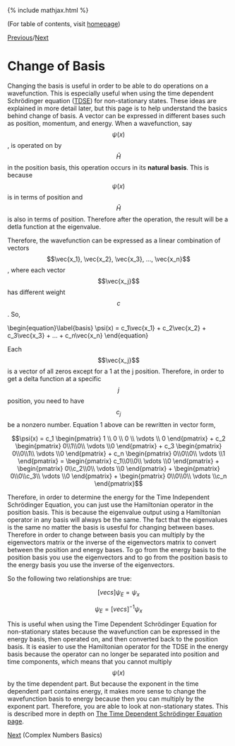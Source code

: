 {% include mathjax.html %}

(For table of contents, visit [homepage](/README.md))

[Previous](Linear_Algebra.md)/[Next](Complex_Numbers.md)

# Change of Basis

Changing the basis is useful in order to be able to do operations on a wavefunction. This is especially useful when using the time dependent Schrödinger equation ([TDSE](TDSE.md)) for non-stationary states. These ideas are explained in more detail later, but this page is to help understand the basics behind change of basis. A vector can be expressed in different bases such as position, momentum, and energy. When a wavefunction, say $$\psi(x)$$, is operated on by $$\hat{H}$$ in the position basis, this operation occurs in its **natural basis**. This is because $$\psi(x)$$ is in terms of position and $$\hat{H}$$ is also in terms of position. Therefore after the operation, the result will be a detla function at the eigenvalue. 

Therefore, the wavefunction can be expressed as a linear combination of vectors $$\vec{x_1}, \vec{x_2}, \vec{x_3}, ..., \vec{x_n}$$, where each vector $$\vec{x_j}$$ has different weight $$c$$. So, 

  \begin{equation}\label{basis}
    \psi(x) = c_1\vec{x_1} + c_2\vec{x_2} + c_3\vec{x_3} + ... + c_n\vec{x_n}
\end{equation}

Each $$\vec{x_j}$$ is a vector of all zeros except for a 1 at the j position. Therefore, in order to get a delta function at a specific $$j$$ position, you need to have $$c_j$$ be a nonzero number. Equation 1 above can be rewritten in vector form,

$$\psi(x) = c_1 \begin{pmatrix} 1 \\ 0 \\ 0 \\ \vdots \\ 0 \end{pmatrix} + c_2 \begin{pmatrix} 0\\1\\0\\ \vdots \\0 \end{pmatrix} + c_3 \begin{pmatrix} 0\\0\\1\\ \vdots \\0 \end{pmatrix} + c_n \begin{pmatrix} 0\\0\\0\\ \vdots \\1 \end{pmatrix} = \begin{pmatrix} c_1\\0\\0\\ \vdots \\0 \end{pmatrix} + \begin{pmatrix} 0\\c_2\\0\\ \vdots \\0 \end{pmatrix} + \begin{pmatrix} 0\\0\\c_3\\ \vdots \\0 \end{pmatrix} + \begin{pmatrix} 0\\0\\0\\ \vdots \\c_n \end{pmatrix}$$

Therefore, in order to determine the energy for the Time Independent Schrödinger Equation, you can just use the Hamiltonian operator in the position basis. This is because the eigenvalue output using a Hamiltonian operator in any basis will always be the same. The fact that the eigenvalues is the same no matter the basis is usesful for changing between bases. Therefore in order to change between basis you can multiply by the eigenvectors matrix or the inverse of the eigenvectors matrix to convert between the position and energy bases. To go from the energy basis to the position basis you use the eigenvectors and to go from the position basis to the energy basis you use the inverse of the eigenvectors. 

So the following two relationships are true:

$$[vecs]\psi_E=\psi_x$$

$$\psi_E = [vecs]^{-1} \psi_x$$

This is useful when using the Time Dependent Schrödinger Equation for non-stationary states because the wavefunction can be expressed in the energy basis, then operated on, and then converted back to the position basis. It is easier to use the Hamiltonian operator for the TDSE in the energy basis because the operator can no longer be separated into position and time components, which means that you cannot multiply $$\psi(x)$$ by the time dependent part. But because the exponent in the time dependent part contains energy, it makes more sense to change the wavefunction basis to energy because then you can multiply by the exponent part. Therefore, you are able to look at non-stationary states. This is described more in depth on [The Time Dependent Schrödinger Equation page](TDSE.md).

[Next](Complex_Numbers.md) (Complex Numbers Basics)
